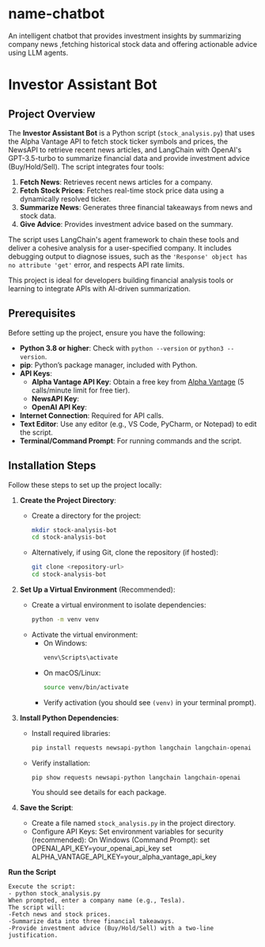 # name-chatbot
An intelligent chatbot that provides investment insights by summarizing company news ,fetching historical stock data and offering actionable advice using LLM agents.

# Investor Assistant Bot

## Project Overview

The **Investor Assistant Bot** is a Python script (`stock_analysis.py`) that uses the Alpha Vantage API to fetch stock ticker symbols and prices, the NewsAPI to retrieve recent news articles, and LangChain with OpenAI's GPT-3.5-turbo to summarize financial data and provide investment advice (Buy/Hold/Sell). The script integrates four tools:
1. **Fetch News**: Retrieves recent news articles for a company.
2. **Fetch Stock Prices**: Fetches real-time stock price data using a dynamically resolved ticker.
3. **Summarize News**: Generates three financial takeaways from news and stock data.
4. **Give Advice**: Provides investment advice based on the summary.

The script uses LangChain's agent framework to chain these tools and deliver a cohesive analysis for a user-specified company. It includes debugging output to diagnose issues, such as the `'Response' object has no attribute 'get'` error, and respects API rate limits.

This project is ideal for developers building financial analysis tools or learning to integrate APIs with AI-driven summarization.

## Prerequisites

Before setting up the project, ensure you have the following:

- **Python 3.8 or higher**: Check with `python --version` or `python3 --version`.
- **pip**: Python’s package manager, included with Python.
- **API Keys**:
  - **Alpha Vantage API Key**: Obtain a free key from [Alpha Vantage](https://www.alphavantage.co/support/#api-key) (5 calls/minute limit for free tier).
  - **NewsAPI Key**: 
  - **OpenAI API Key**: 
- **Internet Connection**: Required for API calls.
- **Text Editor**: Use any editor (e.g., VS Code, PyCharm, or Notepad) to edit the script.
- **Terminal/Command Prompt**: For running commands and the script.

## Installation Steps

Follow these steps to set up the project locally:

1. **Create the Project Directory**:
   - Create a directory for the project:
     ```bash
     mkdir stock-analysis-bot
     cd stock-analysis-bot
     ```
   - Alternatively, if using Git, clone the repository (if hosted):
     ```bash
     git clone <repository-url>
     cd stock-analysis-bot
     ```

2. **Set Up a Virtual Environment** (Recommended):
   - Create a virtual environment to isolate dependencies:
     ```bash
     python -m venv venv
     ```
   - Activate the virtual environment:
     - On Windows:
       ```bash
       venv\Scripts\activate
       ```
     - On macOS/Linux:
       ```bash
       source venv/bin/activate
       ```
     - Verify activation (you should see `(venv)` in your terminal prompt).

3. **Install Python Dependencies**:
   - Install required libraries:
     ```bash
     pip install requests newsapi-python langchain langchain-openai
     ```
   - Verify installation:
     ```bash
     pip show requests newsapi-python langchain langchain-openai
     ```
     You should see details for each package.

4. **Save the Script**:
   - Create a file named `stock_analysis.py` in the project directory.
   - Configure API Keys:
	Set environment variables for security (recommended):
	On Windows (Command Prompt):
	set OPENAI_API_KEY=your_openai_api_key
	set ALPHA_VANTAGE_API_KEY=your_alpha_vantage_api_key
	
**Run the Script**

	Execute the script:
	- python stock_analysis.py
	When prompted, enter a company name (e.g., Tesla).
	The script will:
	-Fetch news and stock prices.
	-Summarize data into three financial takeaways.
	-Provide investment advice (Buy/Hold/Sell) with a two-line justification.
